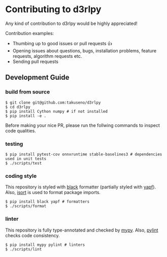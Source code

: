 # Contributing to d3rlpy

Any kind of contribution to d3rlpy would be highly appreciated!

Contribution examples:
- Thumbing up to good issues or pull requests :+1:
- Opening issues about questions, bugs, installation problems, feature requests, algorithm requests etc.
- Sending pull requests

## Development Guide

### build from source
```
$ git clone git@github.com:takuseno/d3rlpy
$ cd d3rlpy
$ pip install Cython numpy # if not installed
$ pip install -e .
```

Before making your nice PR, please run the follwing commands to inspect code qualities.

### testing
```
$ pip install pytest-cov onnxruntime stable-baselines3 # dependencies used in unit tests
$ ./scripts/test
```

### coding style
This repository is styled with [black](https://github.com/psf/black) formatter
(partially styled with [yapf](https://github.com/google/yapf)).
Also, [isort](https://github.com/PyCQA/isort) is used to format package imports.
```
$ pip install black yapf # formatters
$ ./scripts/format
```

### linter
This repository is fully type-annotated and checked by [mypy](https://github.com/python/mypy).
Also, [pylint](https://github.com/PyCQA/pylint) checks code consistency.
```
$ pip install mypy pylint # linters
$ ./scripts/lint
```
